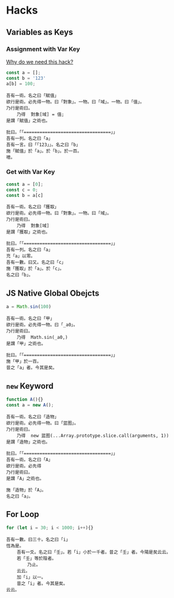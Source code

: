 # Hacks

## Variables as Keys

### Assignment with Var Key

[Why do we need this hack?](https://github.com/LingDong-/wenyan-lang/issues/388)

```javascript
const a = [];
const b = '123'
a[b] = 100;
```

```
吾有一術。名之曰「賦值」
欲行是術。必先得一物。曰「對象」。一物。曰「域」。一物。曰「值」。
乃行是術曰。
    乃得  對象[域] = 值;
是謂「賦值」之術也。

批曰。「「=================================」」
吾有一列。名之曰「a」
吾有一言。曰「「123」」。名之曰「b」
施「賦值」於「a」。於「b」。於一百。
噫。
```

### Get with Var Key

```javascript
const a = [0];
const c = 0;
const b = a[c]
```

```wenyan
吾有一術。名之曰「獲取」
欲行是術。必先得一物。曰「對象」。一物。曰「域」。
乃行是術曰。
    乃得  對象[域]
是謂「獲取」之術也。

批曰。「「=================================」」
吾有一列。名之曰「a」
充「a」以零。
吾有一數。曰又。名之曰「c」
施「獲取」於「a」。於「c」。
名之曰「b」。
```



## JS Native Global Obejcts

```javascript
a = Math.sin(100)
```

```
吾有一術。名之曰「甲」
欲行是術。必先得一物。曰「_a0」。
乃行是術曰。
    乃得  Math.sin(_a0,)
是謂「甲」之術也。

批曰。「「=================================」」
施「甲」於一百。
昔之「a」者。今其是矣。
```

## `new` Keyword

```javascript
function A(){}
const a = new A();
```

```wenyan
吾有一術。名之曰「造物」
欲行是術。必先得一物。曰「蓝图」。
乃行是術曰。
    乃得  new 蓝图(...Array.prototype.slice.call(arguments, 1))
是謂「造物」之術也。

批曰。「「=================================」」
吾有一術。名之曰「A」
欲行是術。必先得
乃行是術曰。
是謂「A」之術也。

施「造物」於「A」。
名之曰「a」。
```

## For Loop

```javascript
for (let i = 30; i < 1000; i++){}
```

```wenyan
吾有一數。曰三十。名之曰「i」
恆為是。
    吾有一爻。名之曰「壬」。若「i」小於一千者。昔之「壬」者。今陽是矣云云。
    若「壬」等於陰者。
        乃止。
    云云。
    加「i」以一。
    昔之「i」者。今其是矣。
云云。
```